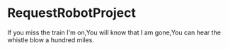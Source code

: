 # RequestRobotProject
If you miss the train I'm on,You will know that I am gone,You can hear the whistle blow a hundred miles.
